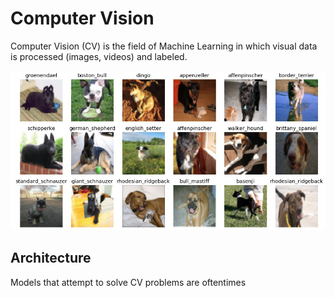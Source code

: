 # Computer Vision

Computer Vision \(CV\) is the field of Machine Learning in which visual data is processed \(images, videos\) and labeled. 

![Classifying dog breeds is CV](../.gitbook/assets/image%20%286%29.png)

## Architecture

Models that attempt to solve CV problems are oftentimes 


